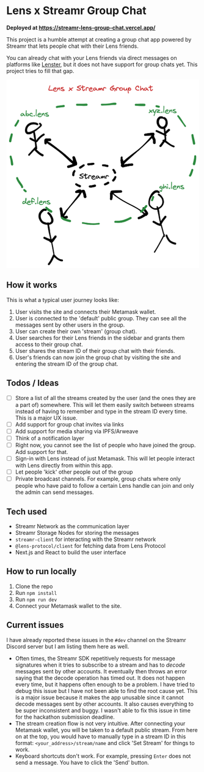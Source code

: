 # Lens x Streamr Group Chat

**Deployed at https://streamr-lens-group-chat.vercel.app/**

This project is a humble attempt at creating a group chat app powered by Streamr that lets people chat with their Lens friends.

You can already chat with your Lens friends via direct messages on platforms like [Lenster](https://lenster.xyz), but it does not have support for group chats yet. This project tries to fill that gap.

![](./public/readme1.png)

## How it works

This is what a typical user journey looks like:

1. User visits the site and connects their Metamask wallet.
2. User is connected to the 'default' public group. They can see all the messages sent by other users in the group.
3. User can create their own 'stream' (group chat).
4. User searches for their Lens friends in the sidebar and grants them access to their group chat.
5. User shares the stream ID of their group chat with their friends.
6. User's friends can now join the group chat by visiting the site and entering the stream ID of the group chat.

## Todos / Ideas

- [ ] Store a list of all the streams created by the user (and the ones they are a part of) somewhere. This will let them easily switch between streams instead of having to remember and type in the stream ID every time. This is a major UX issue.
- [ ] Add support for group chat invites via links
- [ ] Add support for media sharing via IPFS/Arweave
- [ ] Think of a notification layer
- [ ] Right now, you cannot see the list of people who have joined the group. Add support for that.
- [ ] Sign-in with Lens instead of just Metamask. This will let people interact with Lens directly from within this app.
- [ ] Let people 'kick' other people out of the group
- [ ] Private broadcast channels. For example, group chats where only people who have paid to follow a certain Lens handle can join and only the admin can send messages.

## Tech used

- Streamr Network as the communication layer
- Streamr Storage Nodes for storing the messages
- `streamr-client` for interacting with the Streamr network
- `@lens-protocol/client` for fetching data from Lens Protocol
- Next.js and React to build the user interface

## How to run locally

1. Clone the repo
2. Run `npm install`
3. Run `npm run dev`
4. Connect your Metamask wallet to the site.

## Current issues

I have already reported these issues in the `#dev` channel on the Streamr Discord server but I am listing them here as well.

- Often times, the Streamr SDK repetitively requests for message signatures when it tries to subscribe to a stream and has to _decode_ messages sent by other accounts. It eventually then throws an error saying that the decode operation has timed out. It does not happen every time, but it happens often enough to be a problem. I have tried to debug this issue but I have not been able to find the root cause yet. This is a major issue because it makes the app unusable since it cannot decode messages sent by other accounts. It also causes everything to be super inconsistent and buggy. I wasn't able to fix this issue in time for the hackathon submission deadline.
- The stream creation flow is not very intuitive. After connecting your Metamask wallet, you will be taken to a default public stream. From here on at the top, you would have to manually type in a stream ID in this format: `<your_address>/stream/name` and click 'Set Stream' for things to work.
- Keyboard shortcuts don't work. For example, pressing `Enter` does not send a message. You have to click the 'Send' button.

